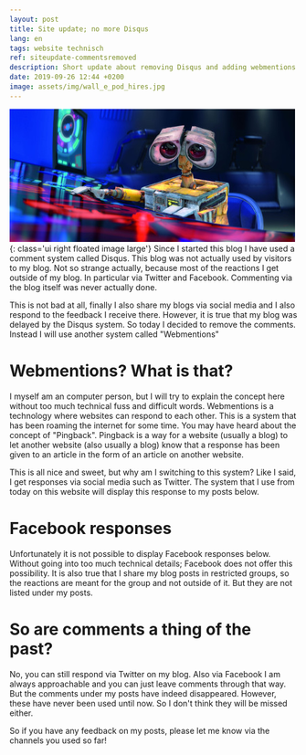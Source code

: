 ```yaml
---
layout: post
title: Site update; no more Disqus
lang: en
tags: website technisch
ref: siteupdate-commentsremoved
description: Short update about removing Disqus and adding webmentions
date: 2019-09-26 12:44 +0200
image: assets/img/wall_e_pod_hires.jpg
---
```

![Website update](/assets/img/wall_e_pod_hires.jpg){: class='ui right floated image large'}
Since I started this blog I have used a comment system called Disqus. This blog was not actually used by visitors to my blog. Not so strange actually, because most of the reactions I get outside of my blog. In particular via Twitter and Facebook. Commenting via the blog itself was never actually done.

This is not bad at all, finally I also share my blogs via social media and I also respond to the feedback I receive there. However, it is true that my blog was delayed by the Disqus system. So today I decided to remove the comments. Instead I will use another system called "Webmentions"

# Webmentions? What is that?

I myself am an computer person, but I will try to explain the concept here without too much technical fuss and difficult words. Webmentions is a technology where websites can respond to each other. This is a system that has been roaming the internet for some time. You may have heard about the concept of "Pingback". Pingback is a way for a website (usually a blog) to let another website (also usually a blog) know that a response has been given to an article in the form of an article on another website.

This is all nice and sweet, but why am I switching to this system? Like I said, I get responses via social media such as Twitter. The system that I use from today on this website will display this response to my posts below.

# Facebook responses

Unfortunately it is not possible to display Facebook responses below. Without going into too much technical details; Facebook does not offer this possibility. It is also true that I share my blog posts in restricted groups, so the reactions are meant for the group and not outside of it. But they are not listed under my posts.

# So are comments a thing of the past?

No, you can still respond via Twitter on my blog. Also via Facebook I am always approachable and you can just leave comments through that way. But the comments under my posts have indeed disappeared. However, these have never been used until now. So I don't think they will be missed either.

So if you have any feedback on my posts, please let me know via the channels you used so far!

